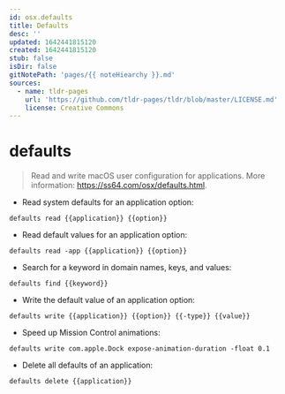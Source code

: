 ```yaml
---
id: osx.defaults
title: Defaults
desc: ''
updated: 1642441815120
created: 1642441815120
stub: false
isDir: false
gitNotePath: 'pages/{{ noteHiearchy }}.md'
sources:
  - name: tldr-pages
    url: 'https://github.com/tldr-pages/tldr/blob/master/LICENSE.md'
    license: Creative Commons
---
```

# defaults

> Read and write macOS user configuration for applications.
> More information: <https://ss64.com/osx/defaults.html>.

- Read system defaults for an application option:

`defaults read {{application}} {{option}}`

- Read default values for an application option:

`defaults read -app {{application}} {{option}}`

- Search for a keyword in domain names, keys, and values:

`defaults find {{keyword}}`

- Write the default value of an application option:

`defaults write {{application}} {{option}} {{-type}} {{value}}`

- Speed up Mission Control animations:

`defaults write com.apple.Dock expose-animation-duration -float 0.1`

- Delete all defaults of an application:

`defaults delete {{application}}`

